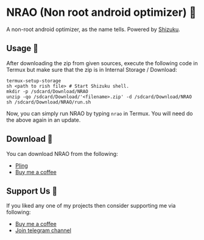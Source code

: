 # NRAO (Non root android optimizer) 🚀
A non-root android optimizer, as the name tells. Powered by [Shizuku](https://play.google.com/store/apps/details?id=moe.shizuku.privileged.api).

## Usage 🔢
After downloading the zip from given sources, execute the following code in Termux but make sure that the zip is in Internal Storage / Download:
```
termux-setup-storage
sh <path to rish file> # Start Shizuku shell.
mkdir -p /sdcard/Download/NRAO
unzip -qo /sdcard/Download/'<filename>.zip' -d /sdcard/Download/NRAO
sh /sdcard/Download/NRAO/run.sh
```
Now, you can simply run NRAO by typing `nrao` in Termux. You will need do the above again in an update.

## Download 📲
You can download NRAO from the following:
- [Pling](https://www.pling.com/p/2033220)
- [Buy me a coffee](https://buymeacoffee.com/iamlooper/posts)

## Support Us 💙
If you liked any one of my projects then consider supporting me via following:
- [Buy me a coffee](https://buymeacoffee.com/iamlooper)
- [Join telegram channel](https://loopprojects.t.me)